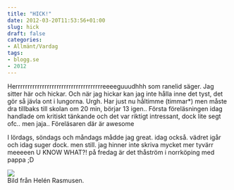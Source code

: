 ```yaml
---
title: "HICK!"
date: 2012-03-20T11:53:56+01:00
slug: hick
draft: false
categories:
- Allmänt/Vardag
tags:
- blogg.se
- 2012
---
```

Herrrrrrrrrrrrrrrrrrrrrrrrrrrrrrrrrrrreeeeguuudhhh som ranelid säger. Jag sitter här och hickar. Och när jag hickar kan jag inte hålla inne det tyst, det gör så jävla ont i lungorna. Urgh. Har just nu håltimme (timmar\*) men måste dra tillbaks till skolan om 20 min, börjar 13 igen.. Första föreläsningen idag handlade om kritiskt tänkande och det var riktigt intressant, dock lite segt ofc.. men jaja.. Föreläsaren där är awesome  
  
I lördags, söndags och måndags mådde jag great. idag också. vädret igår och idag suger dock. men still. jag hinner inte skriva mycket mer tyvärr meeeeen U KNOW WHAT?! på fredag är det thåström i norrköping med pappa ;D  
  
![](/assets/images/blogg.se/alalalal_194731881.jpg)  
Bild från Helén Rasmusen.